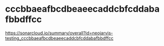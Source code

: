 # cccbbaeafbcdbeaeecaddcbfcddabafbbdffcc
https://sonarcloud.io/summary/overall?id=neojarvis-testing_cccbbaeafbcdbeaeecaddcbfcddabafbbdffcc
